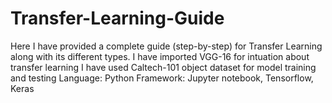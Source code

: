 # Transfer-Learning-Guide
Here I have provided a complete guide (step-by-step) for Transfer Learning along with its different types.
I have imported VGG-16 for intuation about transfer learning
I have used Caltech-101 object dataset for model training and testing
Language: Python
Framework: Jupyter notebook, Tensorflow, Keras

